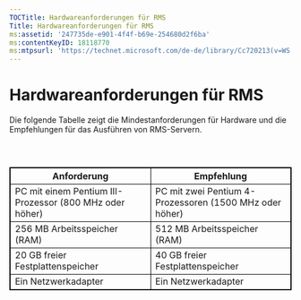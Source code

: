 ```yaml
---
TOCTitle: Hardwareanforderungen für RMS
Title: Hardwareanforderungen für RMS
ms:assetid: '247735de-e901-4f4f-b69e-254680d2f6ba'
ms:contentKeyID: 18118770
ms:mtpsurl: 'https://technet.microsoft.com/de-de/library/Cc720213(v=WS.10)'
---
```


Hardwareanforderungen für RMS
=============================

Die folgende Tabelle zeigt die Mindestanforderungen für Hardware und die Empfehlungen für das Ausführen von RMS-Servern.

###  

 
<table style="border:1px solid black;">
<colgroup>
<col width="50%" />
<col width="50%" />
</colgroup>
<thead>
<tr class="header">
<th style="border:1px solid black;" >Anforderung</th>
<th style="border:1px solid black;" >Empfehlung</th>
</tr>
</thead>
<tbody>
<tr class="odd">
<td style="border:1px solid black;">PC mit einem Pentium III-Prozessor (800 MHz oder höher)</td>
<td style="border:1px solid black;">PC mit zwei Pentium 4-Prozessoren (1500 MHz oder höher)</td>
</tr>
<tr class="even">
<td style="border:1px solid black;">256 MB Arbeitsspeicher (RAM)</td>
<td style="border:1px solid black;">512 MB Arbeitsspeicher (RAM)</td>
</tr>
<tr class="odd">
<td style="border:1px solid black;">20 GB freier Festplattenspeicher</td>
<td style="border:1px solid black;">40 GB freier Festplattenspeicher</td>
</tr>
<tr class="even">
<td style="border:1px solid black;">Ein Netzwerkadapter</td>
<td style="border:1px solid black;">Ein Netzwerkadapter</td>
</tr>
</tbody>
</table>
